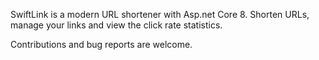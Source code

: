 SwiftLink is a modern URL shortener with Asp.net Core 8. Shorten URLs, manage your links and view the click rate statistics.

Contributions and bug reports are welcome.
